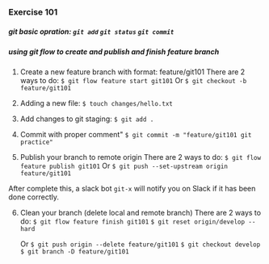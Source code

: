 ### Exercise 101 
##### git basic opration: `git add` `git status` `git commit`
##### using git flow to create and publish and finish feature branch


1. Create a new feature branch with format: feature/git101
	There are 2 ways to do:
	```$ git flow feature start git101```
	Or
	```$ git checkout -b feature/git101```

2. Adding a new file:
	```$ touch changes/hello.txt```

3. Add changes to git staging:
	```$ git add .```

4. Commit with proper comment"
	```$ git commit -m "feature/git101 git practice"```

5. Publish your branch to remote origin
	There are 2 ways to do:
	```$ git flow feature publish git101```
	Or
	```$ git push --set-upstream origin feature/git101```

After complete this, a slack bot `git-x` will notify you on Slack if it has been done correctly.

6. Clean your branch (delete local and remote branch)
	There are 2 ways to do:
	```$ git flow feature finish git101```
	```$ git reset origin/develop --hard```

	Or
	```$ git push origin --delete feature/git101```
	```$ git checkout develop```
	```$ git branch -D feature/git101```
	